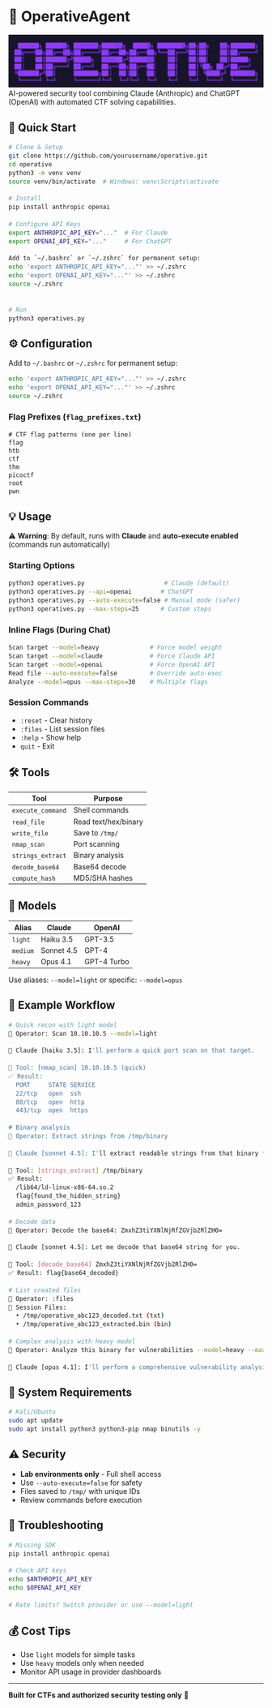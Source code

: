 # 🎯 OperativeAgent
![Operative](./assets/operative_header.svg)
AI-powered security tool combining Claude (Anthropic) and ChatGPT (OpenAI) with automated CTF solving capabilities.

## 🚀 Quick Start

```bash
# Clone & Setup
git clone https://github.com/yourusername/operative.git
cd operative
python3 -m venv venv
source venv/bin/activate  # Windows: venv\Scripts\activate

# Install
pip install anthropic openai

# Configure API Keys
export ANTHROPIC_API_KEY="..."  # For Claude
export OPENAI_API_KEY="..."     # For ChatGPT

Add to `~/.bashrc` or `~/.zshrc` for permanent setup:
echo 'export ANTHROPIC_API_KEY="..."' >> ~/.zshrc
echo 'export OPENAI_API_KEY="..."' >> ~/.zshrc
source ~/.zshrc


# Run
python3 operatives.py
```

## ⚙️ Configuration


Add to `~/.bashrc` or `~/.zshrc` for permanent setup:
```bash
echo 'export ANTHROPIC_API_KEY="..."' >> ~/.zshrc
echo 'export OPENAI_API_KEY="..."' >> ~/.zshrc
source ~/.zshrc
```

### Flag Prefixes (`flag_prefixes.txt`)
```text
# CTF flag patterns (one per line)
flag
htb
ctf
thm
picoctf
root
pwn
```

## 💡 Usage

⚠️ **Warning**: By default, runs with **Claude** and **auto-execute enabled** (commands run automatically)

### Starting Options
```bash
python3 operatives.py                      # Claude (default)
python3 operatives.py --api=openai        # ChatGPT
python3 operatives.py --auto-execute=false # Manual mode (safer)
python3 operatives.py --max-steps=25      # Custom steps
```

### Inline Flags (During Chat)
```bash
Scan target --model=heavy              # Force model weight
Scan target --model=claude             # Force Claude API
Scan target --model=openai             # Force OpenAI API
Read file --auto-execute=false         # Override auto-exec
Analyze --model=opus --max-steps=30    # Multiple flags
```

### Session Commands
- `:reset` - Clear history
- `:files` - List session files
- `:help` - Show help
- `quit` - Exit

## 🛠️ Tools

| Tool | Purpose |
|------|---------|
| `execute_command` | Shell commands |
| `read_file` | Read text/hex/binary |
| `write_file` | Save to `/tmp/` |
| `nmap_scan` | Port scanning |
| `strings_extract` | Binary analysis |
| `decode_base64` | Base64 decode |
| `compute_hash` | MD5/SHA hashes |

## 🤖 Models

| Alias | Claude | OpenAI |
|-------|--------|--------|
| `light` | Haiku 3.5 | GPT-3.5 |
| `medium` | Sonnet 4.5 | GPT-4 |
| `heavy` | Opus 4.1 | GPT-4 Turbo |

Use aliases: `--model=light` or specific: `--model=opus`

## 📝 Example Workflow

```bash
# Quick recon with light model
👾 Operator: Scan 10.10.10.5 --model=light

🤖 Claude [haiku 3.5]: I'll perform a quick port scan on that target.

🔧 Tool: [nmap_scan] 10.10.10.5 (quick)
✅ Result:
  PORT     STATE SERVICE
  22/tcp   open  ssh
  80/tcp   open  http
  443/tcp  open  https

# Binary analysis
👾 Operator: Extract strings from /tmp/binary

🤖 Claude [sonnet 4.5]: I'll extract readable strings from that binary file.

🔧 Tool: [strings_extract] /tmp/binary
✅ Result:
  /lib64/ld-linux-x86-64.so.2
  flag{found_the_hidden_string}
  admin_password_123

# Decode data
👾 Operator: Decode the base64: ZmxhZ3tiYXNlNjRfZGVjb2RlZH0=

🤖 Claude [sonnet 4.5]: Let me decode that base64 string for you.

🔧 Tool: [decode_base64] ZmxhZ3tiYXNlNjRfZGVjb2RlZH0=
✅ Result: flag{base64_decoded}

# List created files
👾 Operator: :files
📁 Session Files:
  • /tmp/operative_abc123_decoded.txt (txt)
  • /tmp/operative_abc123_extracted.bin (bin)

# Complex analysis with heavy model
👾 Operator: Analyze this binary for vulnerabilities --model=heavy --max-steps=30

🤖 Claude [opus 4.1]: I'll perform a comprehensive vulnerability analysis on the binary...
```

## 🔧 System Requirements

```bash
# Kali/Ubuntu
sudo apt update
sudo apt install python3 python3-pip nmap binutils -y
```

## ⚠️ Security

- **Lab environments only** - Full shell access
- Use `--auto-execute=false` for safety
- Files saved to `/tmp/` with unique IDs
- Review commands before execution

## 🐛 Troubleshooting

```bash
# Missing SDK
pip install anthropic openai

# Check API keys
echo $ANTHROPIC_API_KEY
echo $OPENAI_API_KEY

# Rate limits? Switch provider or use --model=light
```

## 💰 Cost Tips

- Use `light` models for simple tasks
- Use `heavy` models only when needed
- Monitor API usage in provider dashboards

---

**Built for CTFs and authorized security testing only** 🎯
